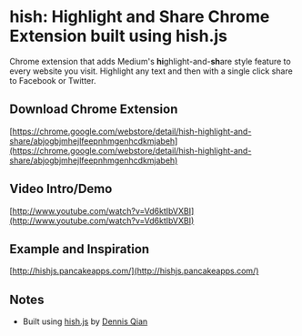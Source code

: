hish: Highlight and Share Chrome Extension built using hish.js
=======

Chrome extension that adds Medium's **hi**ghlight-and-**sh**are style feature to every website you visit. Highlight any text and then with a single click share to Facebook or Twitter.

## Download Chrome Extension
[https://chrome.google.com/webstore/detail/hish-highlight-and-share/abjogbjmhejlfeepnhmgenhcdkmjabeh](https://chrome.google.com/webstore/detail/hish-highlight-and-share/abjogbjmhejlfeepnhmgenhcdkmjabeh)

## Video Intro/Demo
[http://www.youtube.com/watch?v=Vd6ktIbVXBI](http://www.youtube.com/watch?v=Vd6ktIbVXBI)

## Example and Inspiration
[http://hishjs.pancakeapps.com/](http://hishjs.pancakeapps.com/)

## Notes
* Built using [hish.js](http://hishjs.pancakeapps.com/) by [Dennis Qian](https://github.com/dqian)
